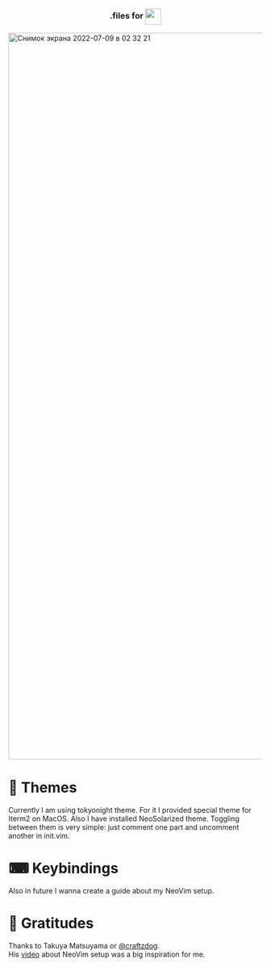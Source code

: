 <h3 align="center">.files for <img align="center" src="https://user-images.githubusercontent.com/25181517/182617981-6a50fe2d-d716-40ae-bbf1-ef790ffb5b81.png" width="32px" height="32px" /></h3>

<img width="1440" alt="Снимок экрана 2022-07-09 в 02 32 21" src="https://user-images.githubusercontent.com/87207122/178082058-a2cbe69a-63c2-4e40-be89-3ddfabe948fd.png">

# 🌄 Themes
Currently I am using tokyonight theme. For it I provided special theme for Iterm2 on MacOS.
Also I have installed NeoSolarized theme. Toggling between them is very simple: just comment one part and uncomment another in init.vim.

# ⌨ Keybindings

Also in future I wanna create a guide about my NeoVim setup.

# 🙏 Gratitudes

Thanks to Takuya Matsuyama or <a href="https://github.com/craftzdog" target="_blank">@craftzdog</a>. <br/>
His <a href="https://www.youtube.com/watch?v=FW2X1CXrU1w&t=651s" target="_blank">video</a> about NeoVim setup was a big inspiration for me.

